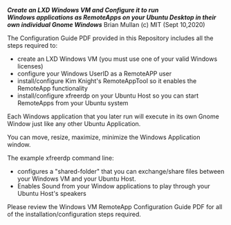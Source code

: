 ***Create an LXD Windows VM and Configure it to run  
Windows applications as RemoteApps on your Ubuntu
Desktop in their own individual Gnome Windows***
Brian Mullan (c) MIT (Sept 10,2020)

The Configuration Guide PDF provided in this Repository includes all the steps required to:

* create an LXD Windows VM (you must use one of your valid Windows licenses)
* configure your Windows UserID as a RemoteAPP user
* install/configure Kim Knight's RemoteAppTool so it enables the RemoteApp functionality
* install/configure xfreerdp on your Ubuntu Host so you can start RemoteApps from your Ubuntu system

Each Windows application that you later run will execute in its own Gnome Window just like any other
Ubuntu Application.

You can move, resize, maximize, minimize the Windows Application window.

The example xfreerdp command line:
* configures a "shared-folder" that you can exchange/share files between your Windows VM and your Ubuntu Host.
* Enables Sound from your Window applications to play through your Ubuntu Host's speakers

Please review the Windows VM RemoteApp Configuration Guide PDF for all of the installation/configuration steps
required.



